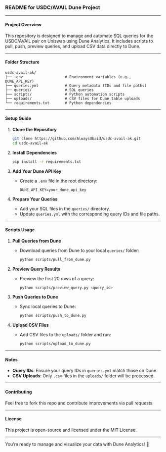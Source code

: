 ### **README for USDC/AVAIL Dune Project**

---

#### **Project Overview**
This repository is designed to manage and automate SQL queries for the USDC/AVAIL pair on Uniswap using Dune Analytics. It includes scripts to pull, push, preview queries, and upload CSV data directly to Dune.

---

#### **Folder Structure**
```
usdc-avail-ak/
├── .env                   # Environment variables (e.g., DUNE_API_KEY)
├── queries.yml            # Query metadata (IDs and file paths)
├── queries/               # SQL queries
├── scripts/               # Python automation scripts
├── uploads/               # CSV files for Dune table uploads
└── requirements.txt       # Python dependencies
```

---

#### **Setup Guide**
1. **Clone the Repository**
   ```bash
   git clone https://github.com/AlwaysUbaid/usdc-avail-ak.git
   cd usdc-avail-ak
   ```

2. **Install Dependencies**
   ```bash
   pip install -r requirements.txt
   ```

3. **Add Your Dune API Key**
   - Create a `.env` file in the root directory:
     ```plaintext
     DUNE_API_KEY=your_dune_api_key
     ```

4. **Prepare Your Queries**
   - Add your SQL files in the `queries/` directory.
   - Update `queries.yml` with the corresponding query IDs and file paths.

---

#### **Scripts Usage**

1. **Pull Queries from Dune**
   - Download queries from Dune to your local `queries/` folder:
     ```bash
     python scripts/pull_from_dune.py
     ```

2. **Preview Query Results**
   - Preview the first 20 rows of a query:
     ```bash
     python scripts/preview_query.py <query_id>
     ```

3. **Push Queries to Dune**
   - Sync local queries to Dune:
     ```bash
     python scripts/push_to_dune.py
     ```

4. **Upload CSV Files**
   - Add CSV files to the `uploads/` folder and run:
     ```bash
     python scripts/upload_to_dune.py
     ```

---

#### **Notes**
- **Query IDs**: Ensure your query IDs in `queries.yml` match those on Dune.
- **CSV Uploads**: Only `.csv` files in the `uploads/` folder will be processed.

---

#### **Contributing**
Feel free to fork this repo and contribute improvements via pull requests.

---

#### **License**
This project is open-source and licensed under the MIT License.

---

You’re ready to manage and visualize your data with Dune Analytics! 🎉
